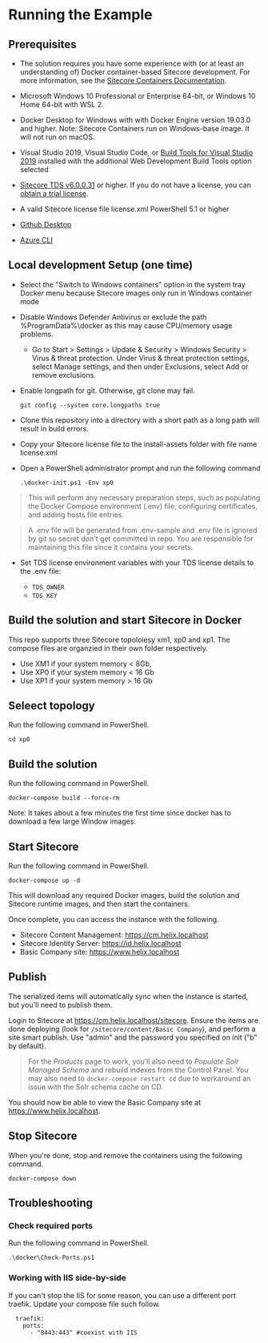 # Running the Example

## Prerequisites

- The solution requires you have some experience with (or at least an understanding of) Docker container-based Sitecore development. For more information, see the [Sitecore Containers Documentation](https://containers.doc.sitecore.com).

- Microsoft Windows 10 Professional or Enterprise 64-bit, or Windows 10 Home 64-bit with WSL 2. 

- Docker Desktop for Windows with with Docker Engine version 19.03.0 and higher.
Note: Sitecore Containers run on Windows-base image. It will not run on macOS.

- Visual Studio 2019, Visual Studio Code, or [Build Tools for Visual Studio 2019](https://visualstudio.microsoft.com/downloads/#build-tools-for-visual-studio-2019) installed with the additional Web Development Build Tools option selected

- [Sitecore TDS v6.0.0.31](https://www.teamdevelopmentforsitecore.com/Download/TDS-Classic) or higher. If you do not have a license, you can [obtain a trial license](https://www.teamdevelopmentforsitecore.com/TDS-Classic/Free-Trial).

- A valid Sitecore license file license.xml
PowerShell 5.1 or higher
- [Github Desktop](https://desktop.github.com/)
- [Azure CLI](https://docs.microsoft.com/en-us/cli/azure/install-azure-cli-windows?tabs=azure-cli)

## Local development Setup (one time)

- Select the "Switch to Windows containers" option in the system tray Docker menu because Sitecore images only run in Windows container mode

- Disable Windows Defender Antivirus or exclude the path %ProgramData%\docker as this may cause CPU/memory usage problems.

  - Go to Start > Settings > Update & Security > Windows Security > Virus & threat protection. Under Virus & threat protection settings, select Manage settings, and then under Exclusions, select Add or remove exclusions.


- Enable longpath for git. Otherwise, git clone may fail.
    ```
    git config --system core.longpaths true
    ```

- Clone this repository into a directory with a short path as a long path will result in build errors.

- Copy your Sitecore license file to the install-assets folder with file name license.xml  

- Open a PowerShell administrator prompt and run the following command 
    ```
    .\docker-init.ps1 -Env xp0
    ```
> This will perform any necessary preparation steps, such as populating the Docker Compose environment (.env) file, configuring certificates, and adding hosts file entries.

> A .env file will be generated from .env-sample and .env file is ignored by git so secret don't get committed in repo.  You are responsible for maintaining this file since it contains your secrets.

- Set TDS license environment variables with your TDS license details to the .env file:

  * `TDS_OWNER`
  * `TDS_KEY`

## Build the solution and start Sitecore in Docker

This repo supports three Sitecore topoloiesy xm1, xp0 and xp1. The compose files are organzied in their own folder respectively. 
- Use XM1 if your system memory < 8Gb, 
- Use XP0 if your system memory < 16 Gb 
- Use XP1 if your system memory > 16 Gb 

## Seleect topology
Run the following command in PowerShell.

```
cd xp0
```
## Build the solution
Run the following command in PowerShell.

```
docker-compose build --force-rm
```

Note: It takes about a few minutes the first time since docker has to download a few large Window images.

## Start Sitecore
Run the following command in PowerShell.
```
docker-compose up -d
```

This will download any required Docker images, build the solution and Sitecore runtime images, and then start the containers. 

Once complete, you can access the instance with the following.

* Sitecore Content Management: https://cm.helix.localhost
* Sitecore Identity Server: https://id.helix.localhost
* Basic Company site: https://www.helix.localhost

## Publish

The serialized items will automatically sync when the instance is started, but you'll need to publish them.

Login to Sitecore at https://cm.helix.localhost/sitecore. Ensure the items are done deploying (look for `/sitecore/content/Basic Company`), and perform a site smart publish. Use "admin" and the password you specified on init ("b" by default).

> For the _Products_ page to work, you'll also need to _Populate Solr Managed Schema_ and rebuild indexes from the Control Panel. You may also need to `docker-compose restart cd` due to workaround an issue with the Solr schema cache on CD.

You should now be able to view the Basic Company site at https://www.helix.localhost.

## Stop Sitecore

When you're done, stop and remove the containers using the following command.

```
docker-compose down
```

## Troubleshooting

### Check required ports
Run the following command in PowerShell.

```
.\docker\Check-Ports.ps1
```

### Working with IIS side-by-side
If you can't stop the IIS for some reason, you can use a different port traefik. Update your compose file such follow. 

```
  traefik:
    ports:
      - "8443:443" #coexist with IIS
```
